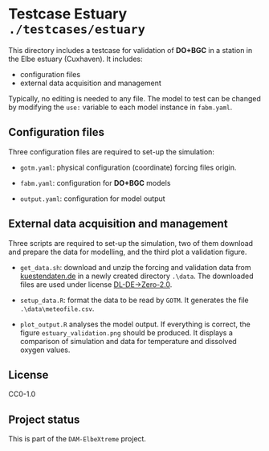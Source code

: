 <!---
SPDX-FileCopyrightText: 2025 Helmholtz-Zentrum hereon GmbH
SPDX-License-Identifier: CC0-1.0
SPDX-FileContributor Ovidio Garcia-Oliva <ovidio.garcia@hereon.de>
-->

# Testcase Estuary `./testcases/estuary`

This directory includes a testcase for validation of **DO+BGC** in a station in the Elbe estuary (Cuxhaven).
It includes:
* configuration files
* external data acquisition and management

Typically, no editing is needed to any file.
The model to test can be changed by modifying the `use:` variable to each model instance in `fabm.yaml`.

## Configuration files

Three configuration files are required to set-up the simulation:

* `gotm.yaml`: physical configuration (coordinate) forcing files origin.

* `fabm.yaml`: configuration for **DO+BGC** models

* `output.yaml`: configuration for model output

## External data acquisition and management

Three scripts are required to set-up the simulation, two of them download and prepare the data for modelling, and the third plot a validation figure. 

* `get_data.sh`: download and unzip the forcing and validation data from [kuestendaten.de](https://www.kuestendaten.de) in a newly created directory `.\data`.
The downloaded files are used under license [DL-DE->Zero-2.0](https://www.govdata.de/dl-de/zero-2-0).

* `setup_data.R`: format the data to be read by `GOTM`. It generates the file `.\data\meteofile.csv`.

* `plot_output.R` analyses the model output. 
If everything is correct, the figure `estuary_validation.png` should be produced.
It displays a comparison of simulation and data for temperature and dissolved oxygen values.

## License
CC0-1.0

## Project status
This is part of the `DAM-ElbeXtreme` project.